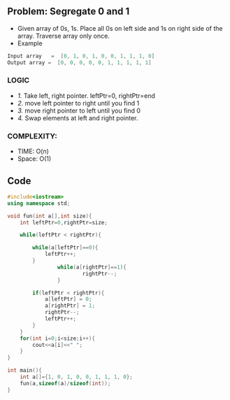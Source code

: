 ## Problem: Segregate 0 and 1
- Given array of 0s, 1s. Place all 0s on left side and 1s on right side of the array. Traverse array only once.
- Example
```c
Input array   =  [0, 1, 0, 1, 0, 0, 1, 1, 1, 0] 
Output array =  [0, 0, 0, 0, 0, 1, 1, 1, 1, 1] 
```

### LOGIC
- *1.* Take left, right pointer. leftPtr=0, rightPtr=end
- *2.* move left pointer to right until you find 1
- *3.* move right pointer to left until you find 0
- *4.* Swap elements at left and right pointer.

### COMPLEXITY:
- TIME: O(n)
- Space: O(1)

## Code
```c++
#include<iostream>
using namespace std;

void fun(int a[],int size){
	int leftPtr=0,rightPtr=size;

	while(leftPtr < rightPtr){

		while(a[leftPtr]==0){
			leftPtr++;
		}
                while(a[rightPtr]==1){
                        rightPtr--;
                }

		if(leftPtr < rightPtr){
			a[leftPtr] = 0;
			a[rightPtr] = 1;
			rightPtr--;
			leftPtr++;
		}
	}
	for(int i=0;i<size;i++){
		cout<<a[i]<<" ";
	}
}

int main(){
	int a[]={1, 0, 1, 0, 0, 1, 1, 1, 0};
	fun(a,sizeof(a)/sizeof(int));
}
```
